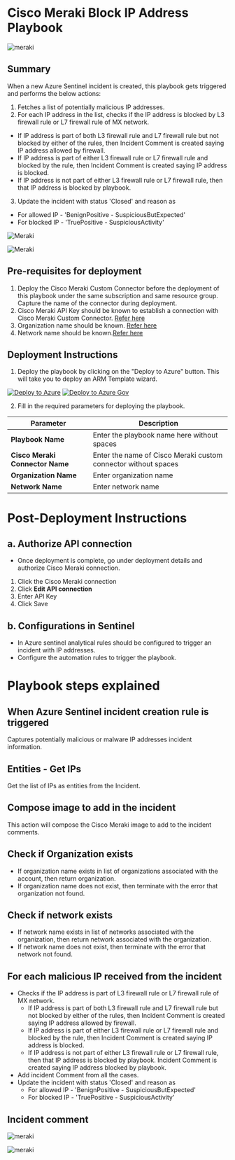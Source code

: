 # Cisco Meraki Block IP Address Playbook

![meraki](../../Connector/MerakiConnector/logo.jpg)

## Summary
 When a new Azure Sentinel incident is created, this playbook gets triggered and performs the below actions:
 1. Fetches a list of potentially malicious IP addresses.
 2. For each IP address in the list, checks if the IP address is blocked by L3 firewall rule or L7 firewall rule of MX network.
  - If IP address is part of both L3 firewall rule and L7 firewall rule but not blocked by either of the rules, then Incident Comment is created saying IP address allowed by firewall.
  - If IP address is part of either L3 firewall rule or L7 firewall rule and blocked by the rule, then Incident Comment is created saying IP address is blocked.
  - If IP address is not part of either L3 firewall rule or L7 firewall rule, then that IP address is blocked by playbook.
3. Update the incident with status 'Closed' and reason as
  - For allowed IP - 'BenignPositive - SuspiciousButExpected'
  - For blocked IP - 'TruePositive - SuspiciousActivity'

![Meraki](./Images/PlaybookDesignerLight.jpg)

![Meraki](./Images/PlaybookDesignerDark.jpg)


 ## Pre-requisites for deployment
1. Deploy the Cisco Meraki Custom Connector before the deployment of this playbook under the same subscription and same resource group. Capture the name of the connector during deployment.
2. Cisco Meraki API Key should be known to establish a connection with Cisco Meraki Custom Connector. [Refer here](https://developer.cisco.com/meraki/api-v1/#!getting-started/authorization)
3. Organization name should be known. [Refer here](https://developer.cisco.com/meraki/api-v1/#!getting-started/find-your-organization-id) 
4. Network name should be known.[Refer here](https://developer.cisco.com/meraki/api-v1/#!getting-started/find-your-network-id)

 ## Deployment Instructions
 1. Deploy the playbook by clicking on the "Deploy to Azure" button. This will take you to deploy an ARM Template wizard.

[![Deploy to Azure](https://aka.ms/deploytoazurebutton)](https://portal.azure.com/#create/Microsoft.Template/uri/https%3A%2F%2Fraw.githubusercontent.com%2FAzure%2FAzure-Sentinel%2Fmaster%2FSolutions%2FCiscoMeraki%2FPlaybooks%2FBlock-IP-Address%2Fazuredeploy.json)
[![Deploy to Azure Gov](https://aka.ms/deploytoazuregovbutton)](https://portal.azure.us/#create/Microsoft.Template/uri/https%3A%2F%2Fraw.githubusercontent.com%2FAzure%2FAzure-Sentinel%2Fmaster%2FSolutions%2FCiscoMeraki%2FPlaybooks%2FBlock-IP-Address%2Fazuredeploy.json)


 2. Fill in the required parameters for deploying the playbook.

 | Parameter  | Description |
| ------------- | ------------- |
| **Playbook Name** | Enter the playbook name here without spaces |
| **Cisco Meraki Connector Name**|Enter the name of Cisco Meraki custom connector without spaces |
| **Organization Name** | Enter organization name |
| **Network Name**| Enter network name | 


# Post-Deployment Instructions 
## a. Authorize API connection
* Once deployment is complete, go under deployment details and authorize Cisco Meraki connection. 
1.  Click the Cisco Meraki connection
2.  Click **Edit API connection**
3.  Enter API Key
4.  Click Save

## b. Configurations in Sentinel
- In Azure sentinel analytical rules should be configured to trigger an incident with IP addresses. 
- Configure the automation rules to trigger the playbook.

# Playbook steps explained
## When Azure Sentinel incident creation rule is triggered
  Captures potentially malicious or malware IP addresses incident information.

## Entities - Get IPs
  Get the list of IPs as entities from the Incident.

## Compose image to add in the incident
This action will compose the Cisco Meraki image to add to the incident comments.

## Check if Organization exists
 *  If organization name exists in list of organizations associated with the account, then return organization. 
 *  If organization name does not exist, then terminate with the error that organization not found.

 ## Check if network exists
  *  If network name exists in list of networks associated with the organization, then return network associated with the organization. 
 *  If network name does not exist, then terminate with the error that network not found.

## For each malicious IP received from the incident
 - Checks if the IP address is part of L3 firewall rule or L7 firewall rule of MX network.
   - If IP address is part of both L3 firewall rule and L7 firewall rule but not blocked by either of the rules, then Incident Comment is created saying IP address allowed by firewall.
   - If IP address is part of either L3 firewall rule or L7 firewall rule and blocked by the rule, then Incident Comment is created saying IP address is blocked.
   - If IP address is not part of either L3 firewall rule or L7 firewall rule, then that IP address is blocked by playbook. Incident Comment is created saying IP address blocked by playbook.
 - Add incident Comment from all the cases.
 - Update the incident with status 'Closed' and reason as
   - For allowed IP - 'BenignPositive - SuspiciousButExpected'
   - For blocked IP - 'TruePositive - SuspiciousActivity'

## Incident comment 
![meraki](./Images/IncidentCommentLight.jpg)

![meraki](./Images/IncidentCommentDark.jpg)